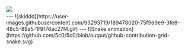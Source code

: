 <div align="left">
<img src="https://profile-counter.glitch.me/5c0/count.svg"/>
<div>
---
![skiddd](https://user-images.githubusercontent.com/93293719/189478020-75f9d9e9-3fe8-48c5-89a5-1f9f76ac27f4.gif)
---
![Snake animation](https://github.com/5c0/5c0/blob/output/github-contribution-grid-snake.svg)

